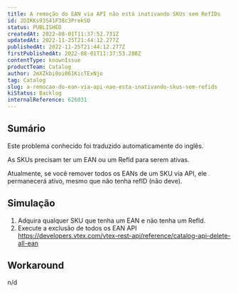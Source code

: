 ```yaml
---
title: A remoção do EAN via API não está inativando SKUs sem RefIDs
id: 2DIKKs93S41F38c3PrekSO
status: PUBLISHED
createdAt: 2022-08-01T11:37:52.731Z
updatedAt: 2022-11-25T21:44:12.277Z
publishedAt: 2022-11-25T21:44:12.277Z
firstPublishedAt: 2022-08-01T11:37:53.288Z
contentType: knownIssue
productTeam: Catalog
author: 2mXZkbi0oi061KicTExNjo
tag: Catalog
slug: a-remocao-do-ean-via-api-nao-esta-inativando-skus-sem-refids
kiStatus: Backlog
internalReference: 626031
---
```


## Sumário

<div class="alert alert-info">
  <p>Este problema conhecido foi traduzido automaticamente do inglês.</p>
</div>



As SKUs precisam ter um EAN ou um RefId para serem ativas.

Atualmente, se você remover todos os EANs de um SKU via API, ele permanecerá ativo, mesmo que não tenha refID (não deve).





## Simulação



1. Adquira qualquer SKU que tenha um EAN e não tenha um RefId.
2. Execute a exclusão de todos os EAN API https://developers.vtex.com/vtex-rest-api/reference/catalog-api-delete-all-ean






## Workaround


n/d


